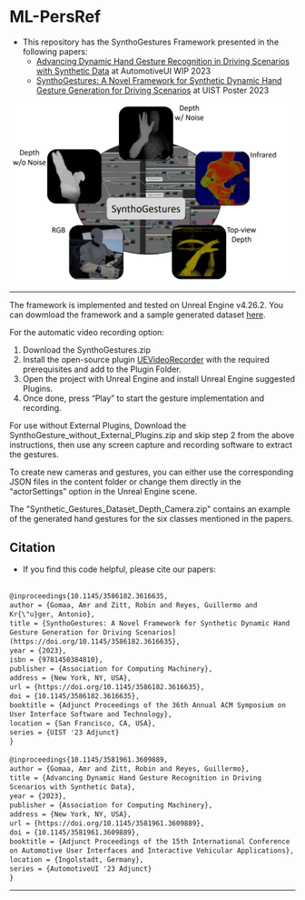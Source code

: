 # ML-PersRef #
- This repository has the SynthoGestures Framework presented in the following papers: 
  - [Advancing Dynamic Hand Gesture Recognition in Driving Scenarios with Synthetic Data](https://doi.org/10.1145/3581961.3609889) at AutomotiveUI WIP 2023
  - [SynthoGestures: A Novel Framework for Synthetic Dynamic Hand Gesture Generation for Driving Scenarios](https://doi.org/10.1145/3586182.3616635) at UIST Poster 2023

![alt text](https://github.com/amrgomaaelhady/SynthoGestures/blob/main/Fig.png)

- - -

The framework is implemented and tested on Unreal Engine v4.26.2. 
You can dowmload the framework and a sample generated dataset [here](https://cloud.dfki.de/owncloud/index.php/s/XfJ6L6yzFekZMSx).

For the automatic video recording option:

1. Download the SynthoGestures.zip
2. Install the open-source plugin [UEVideoRecorder](https://github.com/ash3D/UEVideoRecorder) with the required prerequisites and add to the Plugin Folder.
3. Open the project with Unreal Engine and install Unreal Engine suggested Plugins.
4. Once done, press “Play” to start the gesture implementation and recording.

For use without External Plugins, Download the SynthoGesture_without_External_Plugins.zip and skip step 2 from the above instructions, then use any screen capture and recording software to extract the gestures.

To create new cameras and gestures, you can either use the corresponding JSON files in the content folder or change them directly in the “actorSettings” option in the Unreal Engine scene.

The "Synthetic_Gestures_Dataset_Depth_Camera.zip" contains an example of the generated hand gestures for the six classes mentioned in the papers.

## Citation ##

- If you find this code helpful, please cite our papers:
```

@inproceedings{10.1145/3586182.3616635,
author = {Gomaa, Amr and Zitt, Robin and Reyes, Guillermo and Kr{\"u}ger, Antonio},
title = {SynthoGestures: A Novel Framework for Synthetic Dynamic Hand Gesture Generation for Driving Scenarios](https://doi.org/10.1145/3586182.3616635},
year = {2023},
isbn = {9781450384810},
publisher = {Association for Computing Machinery},
address = {New York, NY, USA},
url = {https://doi.org/10.1145/3586182.3616635},
doi = {10.1145/3586182.3616635},
booktitle = {Adjunct Proceedings of the 36th Annual ACM Symposium on User Interface Software and Technology},
location = {San Francisco, CA, USA},
series = {UIST '23 Adjunct}
}

@inproceedings{10.1145/3581961.3609889,
author = {Gomaa, Amr and Zitt, Robin and Reyes, Guillermo},
title = {Advancing Dynamic Hand Gesture Recognition in Driving Scenarios with Synthetic Data},
year = {2023},
publisher = {Association for Computing Machinery},
address = {New York, NY, USA},
url = {https://doi.org/10.1145/3581961.3609889},
doi = {10.1145/3581961.3609889},
booktitle = {Adjunct Proceedings of the 15th International Conference on Automotive User Interfaces and Interactive Vehicular Applications},
location = {Ingolstadt, Germany},
series = {AutomotiveUI '23 Adjunct}
}
```
- - -
